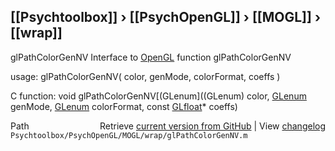 ## [[Psychtoolbox]] &#8250; [[PsychOpenGL]] &#8250; [[MOGL]] &#8250; [[wrap]]

glPathColorGenNV  Interface to [OpenGL](OpenGL) function glPathColorGenNV  
  
usage:  glPathColorGenNV( color, genMode, colorFormat, coeffs )  
  
C function:  void glPathColorGenNV[(GLenum]((GLenum) color, [GLenum](GLenum) genMode, [GLenum](GLenum) colorFormat, const [GLfloat](GLfloat)\* coeffs)  




<div class="code_header" style="text-align:right;">
  <span style="float:left;">Path&nbsp;&nbsp;</span> <span class="counter">Retrieve <a href=
  "https://raw.github.com/Psychtoolbox-3/Psychtoolbox-3/beta/Psychtoolbox/PsychOpenGL/MOGL/wrap/glPathColorGenNV.m">current version from GitHub</a> | View <a href=
  "https://github.com/Psychtoolbox-3/Psychtoolbox-3/commits/beta/Psychtoolbox/PsychOpenGL/MOGL/wrap/glPathColorGenNV.m">changelog</a></span>
</div>
<div class="code">
  <code>Psychtoolbox/PsychOpenGL/MOGL/wrap/glPathColorGenNV.m</code>
</div>


